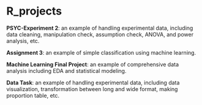 # R_projects


**PSYC-Experiment 2**: an example of handling experimental data, including data cleaning, manipulation check, assumption check, ANOVA, and power analysis, etc.


**Assignment 3**: an example of simple classification using machine learning.


**Machine Learning Final Project**: an example of comprehensive data analysis including EDA and statistical modeling.

**Data Task**: an example of handling experimental data, including data visualization, transformation between long and wide format, making proportion table, etc.
